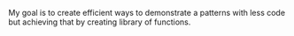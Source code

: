 My goal is to create efficient ways to demonstrate a patterns with less code but
achieving that by creating library of functions.
